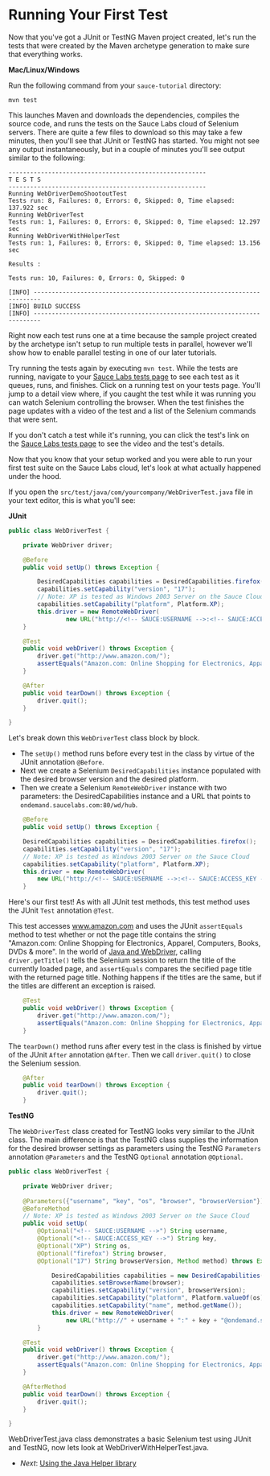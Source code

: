 Running Your First Test
=====

Now that you've got a JUnit or TestNG Maven project created, let's run the tests that were created by the Maven 
archetype generation to make sure that everything works.

**Mac/Linux/Windows**

Run the following command from your `sauce-tutorial` directory: 
<!-- SAUCE:LOGIN -->

    mvn test

This launches Maven and downloads the dependencies, compiles the source code, and runs the tests on the Sauce Labs 
cloud of Selenium servers. There are quite a few files to download so this may take a few minutes, then you'll see 
that JUnit or TestNG has started. You might not see any 
output instantaneously, but in a couple of minutes you'll see output similar to the following:
    
    -------------------------------------------------------
    T E S T S
    -------------------------------------------------------
    Running WebDriverDemoShootoutTest
    Tests run: 8, Failures: 0, Errors: 0, Skipped: 0, Time elapsed: 137.922 sec
    Running WebDriverTest
    Tests run: 1, Failures: 0, Errors: 0, Skipped: 0, Time elapsed: 12.297 sec
    Running WebDriverWithHelperTest
    Tests run: 1, Failures: 0, Errors: 0, Skipped: 0, Time elapsed: 13.156 sec
    
    Results :
    
    Tests run: 10, Failures: 0, Errors: 0, Skipped: 0
    
    [INFO] ------------------------------------------------------------------------
    [INFO] BUILD SUCCESS
    [INFO] ------------------------------------------------------------------------

Right now each test runs one at a time because the sample project created by the archetype isn't setup to run multiple 
tests in parallel, however we'll show how to enable parallel testing in one of our later tutorials. 

Try running the tests again by executing `mvn test`. While the tests are running, navigate to your 
[Sauce Labs tests page](https://saucelabs.com/tests) 
to see each test as it queues, runs, and finishes. Click on a running test on your tests page. You'll jump to a detail 
view where, if you caught the test while it was running you can watch Selenium controlling the browser. When the test 
finishes the page updates with a video of the test and a list of the Selenium commands that were sent.

If you don't catch a test while it's running, you can click the test's link on the 
[Sauce Labs tests page](https://saucelabs.com/tests) to see the video and the test's details.

Now that you know that your setup worked and you were able to run your first
test suite on the Sauce Labs cloud, let's look at what actually happened under the hood. 

If you open the `src/test/java/com/yourcompany/WebDriverTest.java` file in your text editor, this is what you'll see:

<!-- SAUCE:LOGIN -->

**JUnit**

```java
public class WebDriverTest {

    private WebDriver driver;

    @Before
    public void setUp() throws Exception {

        DesiredCapabilities capabilities = DesiredCapabilities.firefox();
        capabilities.setCapability("version", "17");
        // Note: XP is tested as Windows 2003 Server on the Sauce Cloud
        capabilities.setCapability("platform", Platform.XP);
        this.driver = new RemoteWebDriver(
                new URL("http://<!-- SAUCE:USERNAME -->:<!-- SAUCE:ACCESS_KEY -->@ondemand.saucelabs.com:80/wd/hub"), capabilities);
    }

    @Test
    public void webDriver() throws Exception {
        driver.get("http://www.amazon.com/");
        assertEquals("Amazon.com: Online Shopping for Electronics, Apparel, Computers, Books, DVDs & more", driver.getTitle());
    }

    @After
    public void tearDown() throws Exception {
        driver.quit();
    }

}
```

Let's break down this `WebDriverTest` class block by block. 
* The `setUp()` method runs before every test in the class by virtue of the JUnit annotation `@Before`. 
* Next we create a Selenium `DesiredCapabilities` instance populated with the desired browser version 
and the desired platform.
* Then we create a Selenium `RemoteWebDriver` instance with two parameters: the DesiredCapabilities 
instance and a URL that points to `ondemand.saucelabs.com:80/wd/hub`.

```java
    @Before
    public void setUp() throws Exception {

    DesiredCapabilities capabilities = DesiredCapabilities.firefox();
    capabilities.setCapability("version", "17");
    // Note: XP is tested as Windows 2003 Server on the Sauce Cloud
    capabilities.setCapability("platform", Platform.XP);
    this.driver = new RemoteWebDriver(
        new URL("http://<!-- SAUCE:USERNAME -->:<!-- SAUCE:ACCESS_KEY -->@ondemand.saucelabs.com:80/wd/hub"), capabilities);
    }
```

Here's our first test! As with all JUnit test methods, this test method uses the JUnit `Test` annotation `@Test`. 

This test accesses www.amazon.com and uses the JUnit `assertEquals` method to test whether or not the page title 
contains the string "Amazon.com: Online Shopping for Electronics, Apparel, Computers, Books, DVDs & more". 
In the world of [Java and WebDriver](http://selenium.googlecode.com/svn/trunk/docs/api/java/org/openqa/selenium/WebDriver.html#getTitle()), 
calling `driver.getTitle()` tells the Selenium session to return the title of the currently loaded page, and 
`assertEquals` compares the secified page title with the returned page title. Nothing happens if the titles are 
the same, but if the titles are different an exception is raised.


```java
	@Test
	public void webDriver() throws Exception {
	    driver.get("http://www.amazon.com/");
	    assertEquals("Amazon.com: Online Shopping for Electronics, Apparel, Computers, Books, DVDs & more", driver.getTitle());
	}
```

The `tearDown()` method runs after every test in the class is finished by virtue of the JUnit `After` 
annotation `@After`. Then we call `driver.quit()` to close the Selenium session.

```java
	@After
	public void tearDown() throws Exception {
	    driver.quit();
	}
```


**TestNG**

The `WebDriverTest` class created for TestNG looks very similar to the JUnit class. The main difference is that the 
TestNG class supplies the information for the desired browser settings as parameters using the TestNG
`Parameters` annotation `@Parameters` and the TestNG `Optional` annotation `@Optional`.

```java
public class WebDriverTest {

    private WebDriver driver;
	 
    @Parameters({"username", "key", "os", "browser", "browserVersion"})
    @BeforeMethod
    // Note: XP is tested as Windows 2003 Server on the Sauce Cloud
    public void setUp(
        @Optional("<!-- SAUCE:USERNAME -->") String username,
        @Optional("<!-- SAUCE:ACCESS_KEY -->") String key,
        @Optional("XP") String os,
        @Optional("firefox") String browser,
        @Optional("17") String browserVersion, Method method) throws Exception {

            DesiredCapabilities capabilities = new DesiredCapabilities();
            capabilities.setBrowserName(browser);
            capabilities.setCapability("version", browserVersion);
            capabilities.setCapability("platform", Platform.valueOf(os));
            capabilities.setCapability("name", method.getName());
            this.driver = new RemoteWebDriver(
                new URL("http://" + username + ":" + key + "@ondemand.saucelabs.com:80/wd/hub"), capabilities);
        }

    @Test
    public void webDriver() throws Exception {
        driver.get("http://www.amazon.com/");
        assertEquals("Amazon.com: Online Shopping for Electronics, Apparel, Computers, Books, DVDs & more", driver.getTitle());
    }

    @AfterMethod
    public void tearDown() throws Exception {
        driver.quit();
    }

}
```

WebDriverTest.java class demonstrates a basic Selenium test using JUnit and TestNG, now lets look at 
WebDriverWithHelperTest.java.

* _Next_: [Using the Java Helper library](##04-Java-Helper.md##)

